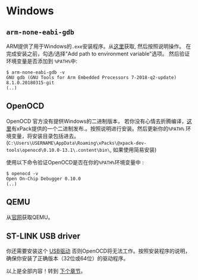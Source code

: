# Windows

## `arm-none-eabi-gdb`

ARM提供了用于Windows的`.exe`安装程序。从[这里][gcc]获取, 然后按照说明操作。
在完成安装之前，勾选/选择"Add path to environment variable"选项。
然后验证环境变量是否添加到 `%PATH%`中:

``` text
$ arm-none-eabi-gdb -v
GNU gdb (GNU Tools for Arm Embedded Processors 7-2018-q2-update) 8.1.0.20180315-git
(..)
```

[gcc]: https://developer.arm.com/open-source/gnu-toolchain/gnu-rm/downloads

## OpenOCD

OpenOCD 官方没有提供Windows的二进制版本， 若你没有心情去折腾编译，[这里][openocd]有xPack提供的一个二进制发布.。按照说明进行安装。然后更新你的`%PATH%` 环境变量，将安装目录包括进去。 (`C:\Users\USERNAME\AppData\Roaming\xPacks\@xpack-dev-tools\openocd\0.10.0-13.1\.content\bin\`,
如果使用简易安装) 

[openocd]: https://xpack.github.io/openocd/

使用以下命令验证OpenOCD是否在你的`%PATH%`环境变量中 :

``` text
$ openocd -v
Open On-Chip Debugger 0.10.0
(..)
```

## QEMU

从[官网][qemu]获取QEMU。

[qemu]: https://www.qemu.org/download/#windows

## ST-LINK USB driver

你还需要安装这个 [USB驱动] 否则OpenOCD将无法工作。按照安装程序的说明，确保你安装了正确版本（32位或64位）的驱动程序。

[USB驱动]: http://www.st.com/en/embedded-software/stsw-link009.html

以上是全部内容！转到 [下个章节]。

[下个章节]: verify.md
